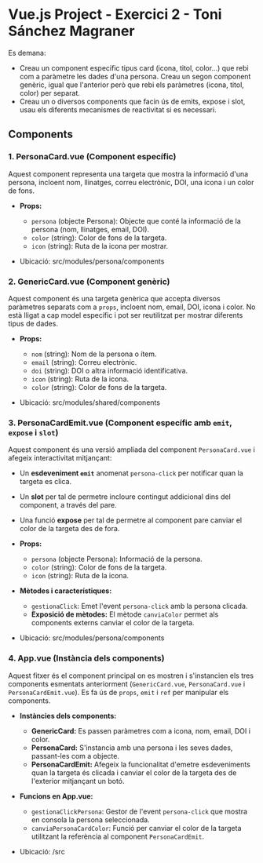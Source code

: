 # Vue.js Project - Exercici 2 - Toni Sánchez Magraner

Es demana:

- Creau un component especific tipus card (icona, titol, color...) que rebi com a paràmetre les dades d'una persona. Creau un segon component genèric, igual que l'anterior però que rebi els paràmetres (icona, titol, color) per separat.
- Creau un o diversos components que facin ús de emits, expose i slot, usau els diferents mecanismes de reactivitat si es necessari.

## Components

### 1. **PersonaCard.vue** (Component específic)

Aquest component representa una targeta que mostra la informació d'una persona, incloent nom, llinatges, correu electrònic, DOI, una icona i un color de fons.

- **Props:**

  - `persona` (objecte Persona): Objecte que conté la informació de la persona (nom, llinatges, email, DOI).
  - `color` (string): Color de fons de la targeta.
  - `icon` (string): Ruta de la icona per mostrar.

- Ubicació: src/modules/persona/components

### 2. **GenericCard.vue** (Component genèric)

Aquest component és una targeta genèrica que accepta diversos paràmetres separats com a `props`, incloent nom, email, DOI, icona i color. No està lligat a cap model específic i pot ser reutilitzat per mostrar diferents tipus de dades.

- **Props:**

  - `nom` (string): Nom de la persona o ítem.
  - `email` (string): Correu electrònic.
  - `doi` (string): DOI o altra informació identificativa.
  - `icon` (string): Ruta de la icona.
  - `color` (string): Color de fons de la targeta.

- Ubicació: src/modules/shared/components

### 3. **PersonaCardEmit.vue** (Component específic amb `emit`, `expose` i `slot`)

Aquest component és una versió ampliada del component `PersonaCard.vue` i afegeix interactivitat mitjançant:

- Un **esdeveniment `emit`** anomenat `persona-click` per notificar quan la targeta es clica.
- Un **slot** per tal de permetre incloure contingut addicional dins del component, a través del pare.
- Una funció **expose** per tal de permetre al component pare canviar el color de la targeta des de fora.

- **Props:**
  - `persona` (objecte Persona): Informació de la persona.
  - `color` (string): Color de fons de la targeta.
  - `icon` (string): Ruta de la icona.
- **Mètodes i característiques:**

  - `gestionaClick`: Emet l'event `persona-click` amb la persona clicada.
  - **Exposició de mètodes:** El mètode `canviaColor` permet als components externs canviar el color de la targeta.

- Ubicació: src/modules/persona/components

### 4. **App.vue** (Instància dels components)

Aquest fitxer és el component principal on es mostren i s'instancien els tres components esmentats anteriorment (`GenericCard.vue`, `PersonaCard.vue` i `PersonaCardEmit.vue`). Es fa ús de `props`, `emit` i `ref` per manipular els components.

- **Instàncies dels components:**

  - **GenericCard:** Es passen paràmetres com a icona, nom, email, DOI i color.
  - **PersonaCard:** S'instancia amb una persona i les seves dades, passant-les com a objecte.
  - **PersonaCardEmit:** Afegeix la funcionalitat d'emetre esdeveniments quan la targeta és clicada i canviar el color de la targeta des de l'exterior mitjançant un botó.

- **Funcions en App.vue:**

  - `gestionaClickPersona`: Gestor de l'event `persona-click` que mostra en consola la persona seleccionada.
  - `canviaPersonaCardColor`: Funció per canviar el color de la targeta utilitzant la referència al component `PersonaCardEmit`.

- Ubicació: /src
